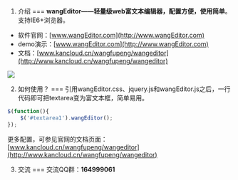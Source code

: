 1. 介绍
===
<b>wangEditor——轻量级web富文本编辑器，配置方便，使用简单</b>。支持IE6+浏览器。<br/>

* 软件官网：[www.wangEditor.com](http://www.wangEditor.com)
* demo演示：[www.wangEditor.com](http://www.wangEditor.com)
* 文档：[www.kancloud.cn/wangfupeng/wangeditor](http://www.kancloud.cn/wangfupeng/wangeditor)

![](http://images2015.cnblogs.com/blog/138012/201509/138012-20150910004209122-1645253022.png)

2. 如何使用？
===
引用wangEditor.css、jquery.js和wangEditor.js之后，一行代码即可把textarea变为富文本框，简单易用。
```javascript
$(function(){
	$('#textarea1').wangEditor();
});
```
更多配置，可参见官网的文档页面：[www.kancloud.cn/wangfupeng/wangeditor](http://www.kancloud.cn/wangfupeng/wangeditor)

3. 交流
===
交流QQ群：<b>164999061</b> 
